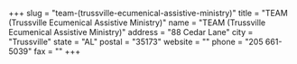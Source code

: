 +++
slug = "team-(trussville-ecumenical-assistive-ministry)"
title = "TEAM (Trussville Ecumenical Assistive Ministry)"
name = "TEAM (Trussville Ecumenical Assistive Ministry)"
address = "88 Cedar Lane"
city = "Trussville"
state = "AL"
postal = "35173"
website = ""
phone = "205 661-5039"
fax = ""
+++
